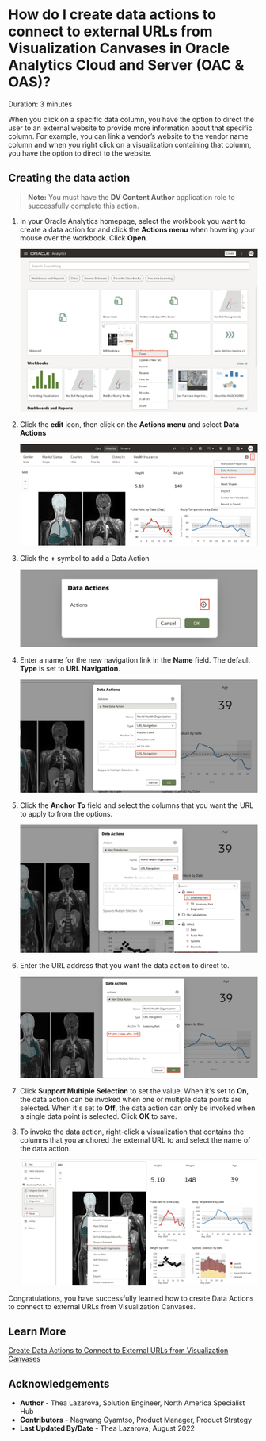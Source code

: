 # How do I create data actions to connect to external URLs from Visualization Canvases in Oracle Analytics Cloud and Server (OAC & OAS)?

Duration: 3 minutes

When you click on a specific data column, you have the option to direct the user to an external website to provide more information about that specific column. For example, you can link a vendor’s website to the vendor name column and when you right click on a visualization containing that column, you have the option to direct to the website.

[](youtube:anxp2tCZO_I:large)

## Creating the data action
>**Note:** You must have the **DV Content Author** application role to successfully complete this action.

1. In your Oracle Analytics homepage, select the workbook you want to create a data action for and click the **Actions menu** when hovering your mouse over the workbook. Click **Open**.

    ![workbook](images/workbook-home-page.png)

2. Click the **edit** icon, then click on the **Actions menu** and select **Data Actions**

    ![after edit](images/after-edit.png)

3. Click the **+** symbol to add a Data Action

    ![Add data actions](images/data-actions-add.png)

4. Enter a name for the new navigation link in the **Name** field. The default **Type** is set to **URL Navigation**.

    ![Type](images/type.png)

5. Click the **Anchor To** field and select the columns that you want the URL to apply to from the options.

    ![Anchor to](images/anchor-to.png)

6. Enter the URL address that you want the data action to direct to.

    ![url](images/url.png)

7. Click **Support Multiple Selection** to set the value. When it's set to **On**, the data action can be invoked when one or multiple data points are selected. When it's set to **Off**, the data action can only be invoked when a single data point is selected. Click **OK** to save.

8. To invoke the data action, right-click a visualization that contains the columns that you anchored the external URL to and select the name of the data action.

    ![ok save](images/activate-data-action.png)

Congratulations, you have successfully learned how to create Data Actions to connect to external URLs from Visualization Canvases.


## Learn More
[Create Data Actions to Connect to External URLs from Visualization Canvases](https://docs.oracle.com/en/cloud/paas/analytics-cloud/acubi/create-data-actions-connect-external-urls-visualization-canvases.html)


## Acknowledgements
* **Author** - Thea Lazarova, Solution Engineer, North America Specialist Hub
* **Contributors** - Nagwang Gyamtso, Product Manager, Product Strategy
* **Last Updated By/Date** - Thea Lazarova,  August 2022
